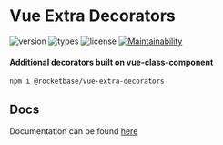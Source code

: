 # Vue Extra Decorators

![version](https://img.shields.io/npm/v/@rocketbase/vue-extra-decorators)
![types](https://img.shields.io/npm/types/@rocketbase/vue-extra-decorators)
![license](https://img.shields.io/npm/l/@rocketbase/vue-extra-decorators)
[![Maintainability](https://api.codeclimate.com/v1/badges/5810e146d79c7ae3366a/maintainability)](https://codeclimate.com/github/rocketbase-io/vue-extra-decorators/maintainability)


#### Additional decorators built on vue-class-component

```shell script
npm i @rocketbase/vue-extra-decorators
```


## Docs
Documentation can be found [here](https://rocketbase-io.github.io/vue-extra-decorators/globals.html)
